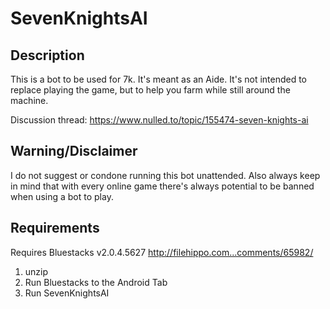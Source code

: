 # SevenKnightsAI
## Description
This is a bot to be used for 7k. It's meant as an Aide. It's not intended to replace playing the game, but to help you farm while still around the machine.

Discussion thread: https://www.nulled.to/topic/155474-seven-knights-ai

## Warning/Disclaimer
I do not suggest or condone running this bot unattended.
Also always keep in mind that with every online game there's always potential to be banned when using a bot to play.

## Requirements
Requires Bluestacks v2.0.4.5627
http://filehippo.com...comments/65982/
 
1. unzip
2. Run Bluestacks to the Android Tab
3. Run SevenKnightsAI
